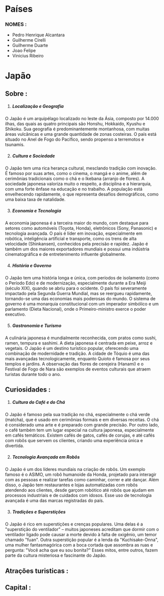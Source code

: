 # Países

### NOMES :
* Pedro Henrique Alcantara
* Guilherme Cirelli
* Guilherme Duarte
* Joao Felipe
* Vinicius Ribeiro

# Japão

## Sobre :

1. ##### Localização e Geografia
O Japão é um arquipélago localizado no leste da Ásia, composto por 14.000 ilhas, das quais as quatro principais são Honshu, Hokkaido, Kyushu e Shikoku.
Sua geografia é predominantemente montanhosa, com muitas áreas vulcânicas e uma grande quantidade de zonas costeiras.
O país está situado no Anel de Fogo do Pacífico, sendo propenso a terremotos e tsunamis.

2. ##### Cultura e Sociedade
O Japão tem uma rica herança cultural, mesclando tradição com inovação. É famoso por suas artes, como o cinema, o mangá e o anime, além de cerimônias tradicionais como o chá e o Ikebana (arranjo de flores).
A sociedade japonesa valoriza muito o respeito, a disciplina e a hierarquia, com uma forte ênfase na educação e no trabalho.
A população está envelhecendo rapidamente, o que representa desafios demográficos, como uma baixa taxa de natalidade.

3. ##### Economia e Tecnologia
A economia japonesa é a terceira maior do mundo, com destaque para setores como automóveis (Toyota, Honda), eletrônicos (Sony, Panasonic) e tecnologia avançada.
O país é líder em inovação, especialmente em robótica, inteligência artificial e transporte, como os trens de alta velocidade (Shinkansen), conhecidos pela precisão e rapidez.
Japão é também um dos maiores exportadores mundiais e possui uma indústria cinematográfica e de entretenimento influente globalmente.

4. ##### História e Governo
O Japão tem uma história longa e única, com períodos de isolamento (como o Período Edo) e de modernização, especialmente durante a Era Meiji (século XIX), quando se abriu para o ocidente.
O país foi severamente impactado pela Segunda Guerra Mundial, mas se reergueu rapidamente, tornando-se uma das economias mais poderosas do mundo.
O sistema de governo é uma monarquia constitucional com um imperador simbólico e um parlamento (Dieta Nacional), onde o Primeiro-ministro exerce o poder executivo.

5. ##### Gastronomia e Turismo
A culinária japonesa é mundialmente reconhecida, com pratos como sushi, ramen, tempura e sashimi. A dieta japonesa é centrada em peixe, arroz e vegetais.
O Japão é um destino turístico popular, oferecendo uma combinação de modernidade e tradição. A cidade de Tóquio é uma das mais avançadas tecnologicamente, enquanto Quioto é famosa por seus templos e jardins.
A observação das flores de cerejeira (Hanami) e o Festival de Fogo de Nara são exemplos de eventos culturais que atraem turistas durante todo o ano.


## Curiosidades : 

1. ##### Cultura do Café e do Chá
O Japão é famoso pela sua tradição no chá, especialmente o chá verde (matcha), que é usado em cerimônias formais e em diversas receitas. O chá é considerado uma arte e é preparado com grande precisão. Por outro lado, o café também tem um lugar especial na cultura japonesa, especialmente em cafés temáticos. Existem cafés de gatos, cafés de corujas, e até cafés com robôs que servem os clientes, criando uma experiência única e divertida.

2. ##### Tecnologia Avançada em Robôs
O Japão é um dos líderes mundiais na criação de robôs. Um exemplo famoso é o ASIMO, um robô humanoide da Honda, projetado para interagir com as pessoas e realizar tarefas como caminhar, correr e até dançar. Além disso, o Japão tem restaurantes e lojas automatizadas com robôs atendendo aos clientes, desde garçom robótico até robôs que ajudam em processos industriais e de cuidados com idosos. Esse uso de tecnologia avançada é uma das marcas registradas do país.

3. ##### Tradições e Superstições
O Japão é rico em superstições e crenças populares. Uma delas é a "superstição do ventilador" – muitos japoneses acreditam que dormir com o ventilador ligado pode causar a morte devido à falta de oxigênio, um temor chamado "fuan". Outra superstição popular é a lenda da "Kuchisake-Onna", uma mulher fantasmagórica com a boca cortada que assombra as ruas e pergunta: "Você acha que eu sou bonita?" Esses mitos, entre outros, fazem parte da cultura misteriosa e fascinante do Japão.


## Atrações turisticas :
## 
## Capital :